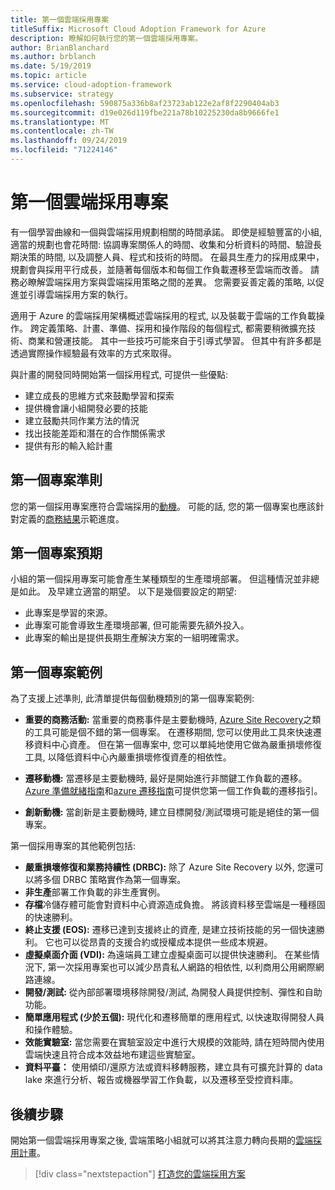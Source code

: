 ```yaml
---
title: 第一個雲端採用專案
titleSuffix: Microsoft Cloud Adoption Framework for Azure
description: 瞭解如何執行您的第一個雲端採用專案。
author: BrianBlanchard
ms.author: brblanch
ms.date: 5/19/2019
ms.topic: article
ms.service: cloud-adoption-framework
ms.subservice: strategy
ms.openlocfilehash: 590875a336b8af23723ab122e2af8f2290404ab3
ms.sourcegitcommit: d19e026d119fbe221a78b10225230da8b9666fe1
ms.translationtype: MT
ms.contentlocale: zh-TW
ms.lasthandoff: 09/24/2019
ms.locfileid: "71224146"
---
```

<!-- markdownlint-disable MD026 -->

# <a name="first-cloud-adoption-project"></a>第一個雲端採用專案

有一個學習曲線和一個與雲端採用規劃相關的時間承諾。 即使是經驗豐富的小組, 適當的規劃也會花時間: 協調專案關係人的時間、收集和分析資料的時間、驗證長期決策的時間, 以及調整人員、程式和技術的時間。 在最具生產力的採用成果中，規劃會與採用平行成長，並隨著每個版本和每個工作負載遷移至雲端而改善。 請務必瞭解雲端採用方案與雲端採用策略之間的差異。 您需要妥善定義的策略, 以促進並引導雲端採用方案的執行。

適用于 Azure 的雲端採用架構概述雲端採用的程式, 以及裝載于雲端的工作負載操作。 跨定義策略、計畫、準備、採用和操作階段的每個程式, 都需要稍微擴充技術、商業和營運技能。 其中一些技巧可能來自于引導式學習。 但其中有許多都是透過實際操作經驗最有效率的方式來取得。

與計畫的開發同時開始第一個採用程式, 可提供一些優點:

- 建立成長的思維方式來鼓勵學習和探索
- 提供機會讓小組開發必要的技能
- 建立鼓勵共同作業方法的情況
- 找出技能差距和潛在的合作關係需求
- 提供有形的輸入給計畫

## <a name="first-project-criteria"></a>第一個專案準則

您的第一個採用專案應符合雲端採用的[動機](./motivations.md)。 可能的話, 您的第一個專案也應該針對定義的[商務結果](./business-outcomes/business-outcome-template.md)示範進度。

## <a name="first-project-expectations"></a>第一個專案預期

小組的第一個採用專案可能會產生某種類型的生產環境部署。 但這種情況並非總是如此。 及早建立適當的期望。 以下是幾個要設定的期望:

- 此專案是學習的來源。
- 此專案可能會導致生產環境部署, 但可能需要先額外投入。
- 此專案的輸出是提供長期生產解決方案的一組明確需求。

## <a name="first-project-examples"></a>第一個專案範例

為了支援上述準則, 此清單提供每個動機類別的第一個專案範例:

- **重要的商務活動:** 當重要的商務事件是主要動機時, [Azure Site Recovery](../migrate/azure-migration-guide/migrate.md?tabs=Tools#azure-site-recovery)之類的工具可能是個不錯的第一個專案。 在遷移期間, 您可以使用此工具來快速遷移資料中心資產。 但在第一個專案中, 您可以單純地使用它做為嚴重損壞修復工具, 以降低資料中心內嚴重損壞修復資產的相依性。

- **遷移動機:** 當遷移是主要動機時, 最好是開始進行非關鍵工作負載的遷移。 [Azure 準備就緒指南](../ready/azure-readiness-guide/index.md)和[azure 遷移指南](../migrate/azure-migration-guide/index.md)可提供您第一個工作負載的遷移指引。

- **創新動機:** 當創新是主要動機時, 建立目標開發/測試環境可能是絕佳的第一個專案。

第一個採用專案的其他範例包括:

- **嚴重損壞修復和業務持續性 (DRBC):** 除了 Azure Site Recovery 以外, 您還可以將多個 DRBC 策略實作為第一個專案。
- **非生產**部署工作負載的非生產實例。
- **存檔**冷儲存體可能會對資料中心資源造成負擔。 將該資料移至雲端是一種穩固的快速勝利。
- **終止支援 (EOS):** 遷移已達到支援終止的資產, 是建立技術技能的另一個快速勝利。 它也可以從昂貴的支援合約或授權成本提供一些成本規避。
- **虛擬桌面介面 (VDI):** 為遠端員工建立虛擬桌面可以提供快速勝利。 在某些情況下, 第一次採用專案也可以減少昂貴私人網路的相依性, 以利商用公用網際網路連線。
- **開發/測試:** 從內部部署環境移除開發/測試, 為開發人員提供控制、彈性和自助功能。
- **簡單應用程式 (少於五個):** 現代化和遷移簡單的應用程式, 以快速取得開發人員和操作體驗。
- **效能實驗室:** 當您需要在實驗室設定中進行大規模的效能時, 請在短時間內使用雲端快速且符合成本效益地布建這些實驗室。
- **資料平臺：** 使用傾印/還原方法或資料移轉服務，建立具有可擴充計算的 data lake 來進行分析、報告或機器學習工作負載，以及遷移至受控資料庫。

## <a name="next-steps"></a>後續步驟

開始第一個雲端採用專案之後, 雲端策略小組就可以將其注意力轉向長期的[雲端採用計畫](../plan/index.md)。

> [!div class="nextstepaction"]
> [打造您的雲端採用方案](../plan/index.md)
